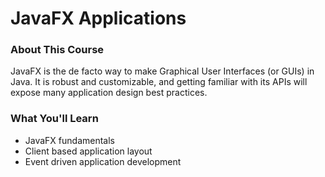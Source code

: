 # JavaFX Applications

### About This Course
JavaFX is the de facto way to make Graphical User Interfaces (or GUIs) in Java. It is robust and
customizable, and getting familiar with its APIs will expose many application design best practices.

### What You'll Learn
 - JavaFX fundamentals
 - Client based application layout
 - Event driven application development
